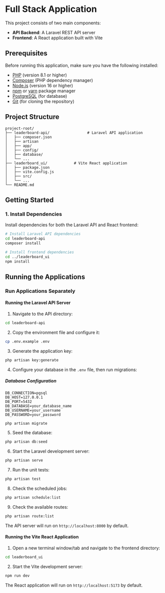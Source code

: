 # Full Stack Application

This project consists of two main components:

- **API Backend**: A Laravel REST API server
- **Frontend**: A React application built with Vite

## Prerequisites

Before running this application, make sure you have the following installed:

- [PHP](https://www.php.net/) (version 8.1 or higher)
- [Composer](https://getcomposer.org/) (PHP dependency manager)
- [Node.js](https://nodejs.org/) (version 16 or higher)
- [npm](https://www.npmjs.com/) or [yarn](https://yarnpkg.com/) package manager
- [PostgreSQL](https://www.postgresql.org/) (for database)
- [Git](https://git-scm.com/) (for cloning the repository)

## Project Structure

```
project-root/
├── leaderboard-api/                 # Laravel API application
│   ├── composer.json
│   ├── artisan
│   ├── app/
│   ├── config/
│   ├── database/
│   └── ...
├── leaderboard_ui/            # Vite React application
│   ├── package.json
│   ├── vite.config.js
│   ├── src/
│   └── ...
└── README.md
```

## Getting Started

### 1. Install Dependencies

Install dependencies for both the Laravel API and React frontend:

```bash
# Install Laravel API dependencies
cd leaderboard-api
composer install

# Install frontend dependencies
cd ../leaderboard_ui
npm install
```

## Running the Applications

### Run Applications Separately

#### Running the Laravel API Server

1. Navigate to the API directory:

```bash
cd leaderboard-api
```

2. Copy the environment file and configure it:

```bash
cp .env.example .env
```

3. Generate the application key:

```bash
php artisan key:generate
```

4. Configure your database in the `.env` file, then run migrations:

##### Database Configuration

```env
DB_CONNECTION=pgsql
DB_HOST=127.0.0.1
DB_PORT=5432
DB_DATABASE=your_database_name
DB_USERNAME=your_username
DB_PASSWORD=your_password
```

```bash
php artisan migrate
```

5. Seed the database:

```bash
php artisan db:seed
```

6. Start the Laravel development server:

```bash
php artisan serve
```

7. Run the unit tests:

```bash
php artisan test
```

8. Check the scheduled jobs:

```bash
php artisan schedule:list
```

9. Check the available routes:

```bash
php artisan route:list
```

The API server will run on `http://localhost:8000` by default.

#### Running the Vite React Application

1. Open a new terminal window/tab and navigate to the frontend directory:

```bash
cd leaderboard_ui
```

2. Start the Vite development server:

```bash
npm run dev
```

The React application will run on `http://localhost:5173` by default.
